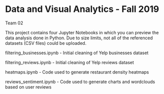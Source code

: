 # Data and Visual Analytics - Fall 2019

Team 02

This project contains four Jupyter Notebooks in which you can preview the data analysis done in Python. Due to size limits, not all of the referenced datasets (CSV files) could be uploaded.

  
filtering_businesses.ipynb - Initial cleaning of Yelp businesses dataset

filtering_reviews.ipynb - Initial cleaning of Yelp reviews dataset

heatmaps.ipynb - Code used to generate restaurant density heatmaps

reviews_sentiment.ipynb - Code used to generate charts and wordclouds based on user reviews

